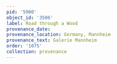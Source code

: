```yaml
---
pid: '5900'
object_id: '3506'
label: Road through a Wood
provenance_date:
provenance_location: Germany, Mannheim
provenance_text: Galerie Mannheim
order: '1075'
collection: provenance
---
```

